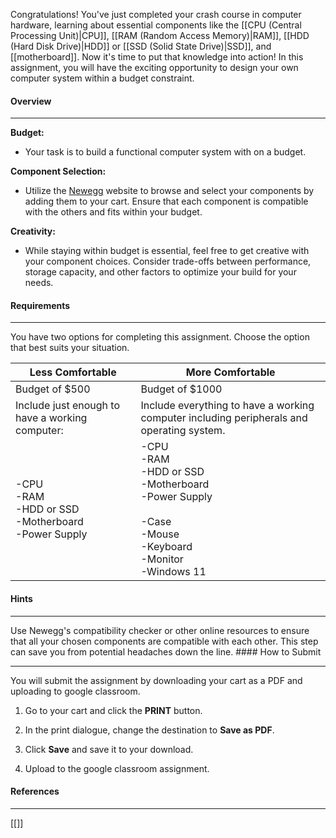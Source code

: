 Congratulations! You've just completed your crash course in computer hardware, learning about essential components like the [[CPU  (Central Processing Unit)|CPU]], [[RAM (Random Access Memory)|RAM]], [[HDD (Hard Disk Drive)|HDD]] or [[SSD (Solid State Drive)|SSD]], and [[motherboard]]. Now it's time to put that knowledge into action! In this assignment, you will have the exciting opportunity to design your own computer system within a budget constraint. 

#### Overview
<hr>

**Budget:**
* Your task is to build a functional computer system with on a budget.

**Component Selection:**
* Utilize the [Newegg](https://www.newegg.com/Components-Storage/Store/ID-1) website to browse and select your components by adding them to your cart. Ensure that each component is compatible with the others and fits within your budget.

**Creativity:** 
* While staying within budget is essential, feel free to get creative with your component choices. Consider trade-offs between performance, storage capacity, and other factors to optimize your build for your needs.
#### Requirements
<hr>

You have two options for completing this assignment. Choose the option that best suits your situation.

| **Less Comfortable**                                         | **More Comfortable**                                                                                                        |
| ------------------------------------------------------------ | --------------------------------------------------------------------------------------------------------------------------- |
| Budget of $500                                               | Budget of $1000                                                                                                             |
| Include just enough to have a working computer:              | Include everything to have a working computer including peripherals and operating system.                                   |
| -CPU<br>-RAM<br>-HDD or SSD<br>-Motherboard<br>-Power Supply | -CPU<br>-RAM<br>-HDD or SSD<br>-Motherboard<br>-Power Supply<br><br>-Case<br>-Mouse<br>-Keyboard<br>-Monitor<br>-Windows 11 |
#### Hints
<hr>
Use Newegg's compatibility checker or other online resources to ensure that all your chosen components are compatible with each other. This step can save you from potential headaches down the line.
#### How to Submit
<hr>

You will submit the assignment by downloading your cart as a PDF and uploading to google classroom.

1. Go to your cart and click the **PRINT** button. 

2. In the print dialogue, change the destination to **Save as PDF**.

3. Click **Save** and save it to your download.

4. Upload to the google classroom assignment.

#### References
<hr>

[[]]